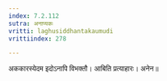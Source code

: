 ```yaml
---
index: 7.2.112
sutra: अनाप्यकः
vritti: laghusiddhantakaumudi
vrittiindex: 278

---
```

अककारस्येदम इदोऽनापि विभक्तौ। आबिति प्रत्याहारः। अनेन॥